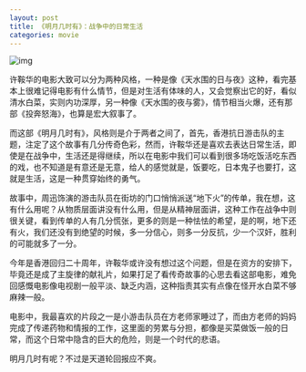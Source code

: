 ```yaml
---
layout: post
title: 《明月几时有》：战争中的日常生活
categories: movie
---
```


![img](https://img3.doubanio.com/view/photo/photo/public/p2476069700.webp)

许鞍华的电影大致可以分为两种风格，一种是像《天水围的日与夜》这种，看完基本上很难记得电影有什么情节，但是对生活有体味的人，又会觉察出它的好，看似清水白菜，实则内功深厚，另一种像《天水围的夜与雾》，情节相当火爆，还有那部《投奔怒海》，也算是宏大叙事了。

而这部《明月几时有》，风格则是介于两者之间了，首先，香港抗日游击队的主题，注定了这个故事有几分传奇色彩，然而，许鞍华还是喜欢去表达日常生活，即使是在战争中，生活还是得继续，所以在电影中我们可以看到很多场吃饭活吃东西的戏，也不知道是有意还是无意，给人的感觉就是，饭要吃，日本鬼子也要打，这就是生活，这是一种贯穿始终的勇气。

故事中，周迅饰演的游击队员在街坊的门口悄悄派送“地下火”的传单，我在想，这有什么用呢？从物质层面讲没有什么用，但是从精神层面讲，这种工作在战争中则很关键，看到传单的人有几分慌张，更多的则是一种怯怯的希望，是的啊，地下还有火，我们还没有到绝望的时候，多一分信心，则多一分反抗，少一个汉奸，胜利的可能就多了一分。

今年是香港回归二十周年，许鞍华或许没有想过这个问题，但是在资方的安排下，毕竟还是成了主旋律的献礼片，如果打足了看传奇故事的心思去看这部电影，难免回感慨电影像电视剧一般平淡、缺乏内涵，这种指责其实有点像在怪开水白菜不够麻辣一般。

电影中，我最喜欢的片段之一是小游击队员在方老师家睡过了，而由方老师的妈妈完成了传递药物和情报的工作，这里面的劳累与分担，都像是买菜做饭一般的日常，而这个日常中隐含的巨大的危险，则是一个时代的悲语。

明月几时有呢？不过是天道轮回报应不爽。